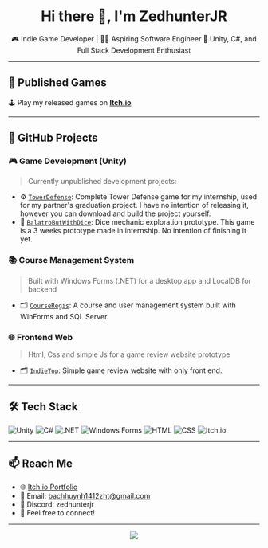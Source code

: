 <h1 align="center">Hi there 👋, I'm ZedhunterJR</h1>

<p align="center">
  🎮 Indie Game Developer | 🧑‍💻 Aspiring Software Engineer  
  🔧 Unity, C#, and Full Stack Development Enthusiast
</p>

---

## 🚀 Published Games

🕹️ Play my released games on [**Itch.io**](https://zedhunterjr.itch.io/)

---

## 🧪 GitHub Projects

### 🎮 Game Development (Unity)
> Currently unpublished development projects:
- ⚙️ [`TowerDefense`](https://github.com/ZedhunterJR/TD-intern-project): Complete Tower Defense game for my internship, used for my partner's graduation project. I have no intention of releasing it, however you can download and build the project yourself.
- 🔬 [`BalatroButWithDice`](https://github.com/ZedhunterJR/Intern-card-game): Dice mechanic exploration prototype. This game is a 3 weeks prototype made in internship. No intention of finishing it yet.

### 📚 Course Management System
> Built with Windows Forms (.NET) for a desktop app and LocalDB for backend

- 🗂️ [`CourseRegis`](https://github.com/ZedhunterJR/Course-Regis): A course and user management system built with WinForms and SQL Server.

### 🌐 Frontend Web
> Html, Css and simple Js for a game review website prototype

- 🗂️ [`IndieTop`](https://github.com/ZedhunterJR/Indie-top-html): Simple game review website with only front end.
---

## 🛠 Tech Stack

![Unity](https://img.shields.io/badge/-Unity-000?logo=unity&logoColor=white)
![C#](https://img.shields.io/badge/-C%23-239120?logo=c-sharp&logoColor=white)
![.NET](https://img.shields.io/badge/-.NET-512BD4?logo=dotnet&logoColor=white)
![Windows Forms](https://img.shields.io/badge/-Windows%20Forms-0078D7?logo=windows&logoColor=white)
![HTML](https://img.shields.io/badge/-HTML-E34F26?logo=html5&logoColor=white)
![CSS](https://img.shields.io/badge/-CSS-1572B6?logo=css3&logoColor=white)
![Itch.io](https://img.shields.io/badge/-Itch.io-FA5C5C?logo=itch-io&logoColor=white)

---

## 📫 Reach Me

- 🌐 [Itch.io Portfolio](https://zedhunterjr.itch.io/)
- 📧 Email: bachhuynh1412zht@gmail.com
- 💬 Discord: zedhunterjr
- 📩 Feel free to connect!

---

<p align="center">
  <img src="https://github-readme-stats.vercel.app/api?username=ZedhunterJR&show_icons=true&theme=radical" />
</p>


